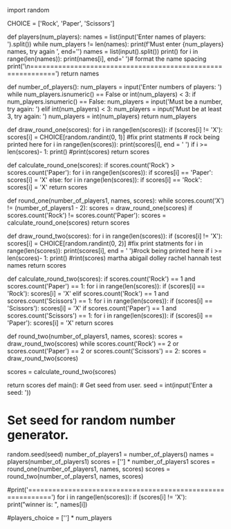 import random

CHOICE = ['Rock', 'Paper', 'Scissors'] 

def players(num_players): 
  names = list(input('Enter names of players: ').split()) 
  while num_players != len(names): 
    print(f'Must enter {num_players} names, try again ', end='') 
    names = list(input().split()) 
    print() 
    for i in range(len(names)): 
      print(names[i], end=' ')# format the name spacing print('\n============================================================') 
      return names

def number_of_players(): 
  num_players = input('Enter numbers of players: ') 
  while num_players.isnumeric() == False or int(num_players) < 3: 
    if num_players.isnumeric() == False: 
      num_players = input('Must be a number, try again: ') 
    elif int(num_players) < 3: 
      num_players = input('Must be at least 3, try again: ') 
      num_players = int(num_players) 
      return num_players

def draw_round_one(scores): 
  for i in range(len(scores)): 
    if (scores[i] != 'X'): 
      scores[i] = CHOICE[random.randint(0, 1)] 
      #fix print statments # rock being printed here 
  for i in range(len(scores)): 
    print(scores[i], end = ' ') 
    if i >= len(scores)- 1: print() #print(scores) 
    return scores

def calculate_round_one(scores): 
  if scores.count('Rock') > scores.count('Paper'): 
    for i in range(len(scores)): 
      if scores[i] == 'Paper': scores[i] = 'X' 
  else: 
    for i in range(len(scores)): 
      if scores[i] == 'Rock': scores[i] = 'X' 
  return scores

def round_one(number_of_players1, names, scores): 
  while scores.count('X') != (number_of_players1 - 2): 
    scores = draw_round_one(scores) 
    if scores.count('Rock') != scores.count('Paper'): 
      scores = calculate_round_one(scores) 
      return scores

def draw_round_two(scores): 
  for i in range(len(scores)): 
    if (scores[i] != 'X'): scores[i] = CHOICE[random.randint(0, 2)] #fix print statments 
    for i in range(len(scores)): 
      print(scores[i], end = ' ')#rock being printed here 
      if i >= len(scores)- 1: print() #rint(scores) martha abigail dolley rachel hannah test names return scores

def calculate_round_two(scores): 
  if scores.count('Rock') == 1 and scores.count('Paper') == 1: 
    for i in range(len(scores)): 
      if (scores[i] == 'Rock'): 
        scores[i] = 'X' 
      elif scores.count('Rock') == 1 and scores.count('Scissors') == 1: 
        for i in range(len(scores)): 
          if (scores[i] == 'Scissors'): 
            scores[i] = 'X' 
          if scores.count('Paper') == 1 and scores.count('Scissors') == 1: 
            for i in range(len(scores)): 
              if (scores[i] == 'Paper'): 
                scores[i] = 'X' 
        return scores

def round_two(number_of_players1, names, scores): 
  scores = draw_round_two(scores) 
  while scores.count('Rock') == 2 or scores.count('Paper') == 2 or scores.count('Scissors') == 2: 
    scores = draw_round_two(scores)

  scores = calculate_round_two(scores)

  return scores
def main(): # Get seed from user. 
  seed = int(input('Enter a seed: '))

# Set seed for random number generator.
  random.seed(seed)
  number_of_players1 = number_of_players()
  names = players(number_of_players1)
  scores = [''] * number_of_players1
  scores = round_one(number_of_players1, names, scores)
  scores = round_two(number_of_players1, names, scores)

#print('============================================================')
  for i in range(len(scores)):
    if (scores[i] != 'X'):
      print("winner is: ", names[i])


#players_choice = [''] * num_players





  
